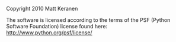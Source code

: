 Copyright 2010 Matt Keranen

The software is licensed according to the terms of the PSF (Python Software Foundation) license found here: http://www.python.org/psf/license/